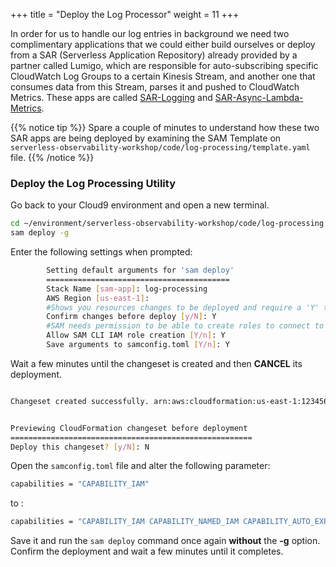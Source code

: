 +++
title = "Deploy the Log Processor"
weight = 11
+++

In order for us to handle our log entries in background we need two complimentary applications that we could either build ourselves or deploy from a SAR (Serverless Application Repository) already provided by a partner called Lumigo, which are responsible for auto-subscribing specific CloudWatch Log Groups to a certain Kinesis Stream, and another one that consumes data from this Stream, parses it and pushed to CloudWatch Metrics. These apps are called [SAR-Logging](https://console.aws.amazon.com/lambda/home?region=us-east-1#/create/app?applicationId=arn:aws:serverlessrepo:us-east-1:374852340823:applications/auto-subscribe-log-group-to-arn) and [SAR-Async-Lambda-Metrics](https://console.aws.amazon.com/lambda/home?region=us-east-1#/create/app?applicationId=arn:aws:serverlessrepo:us-east-1:374852340823:applications/async-custom-metrics).

{{% notice tip %}}
Spare a couple of minutes to understand how these two SAR apps are being deployed by examining the SAM Template on `serverless-observability-workshop/code/log-processing/template.yaml` file.
{{% /notice %}}

### Deploy the Log Processing Utility

Go back to your Cloud9 environment and open a new terminal.

```sh
cd ~/environment/serverless-observability-workshop/code/log-processing
sam deploy -g
```

Enter the following settings when prompted:

```sh
        Setting default arguments for 'sam deploy'
        =========================================
        Stack Name [sam-app]: log-processing
        AWS Region [us-east-1]: 
        #Shows you resources changes to be deployed and require a 'Y' to initiate deploy
        Confirm changes before deploy [y/N]: Y
        #SAM needs permission to be able to create roles to connect to the resources in your template
        Allow SAM CLI IAM role creation [Y/n]: Y
        Save arguments to samconfig.toml [Y/n]: Y 
```

Wait a few minutes until the changeset is created and then **CANCEL** its deployment.

```sh 

Changeset created successfully. arn:aws:cloudformation:us-east-1:1234567890:changeSet/samcli-deploy1597269838/0752490d-33a9-4995-ae17-4ccca3efbf5d


Previewing CloudFormation changeset before deployment
======================================================
Deploy this changeset? [y/N]: N
```

Open the `samconfig.toml` file and alter the following parameter:

```sh
capabilities = "CAPABILITY_IAM"
```

to : 

```sh
capabilities = "CAPABILITY_IAM CAPABILITY_NAMED_IAM CAPABILITY_AUTO_EXPAND"
```

Save it and run the `sam deploy` command once again **without** the **-g** option. Confirm the deployment and wait a few minutes until it completes.